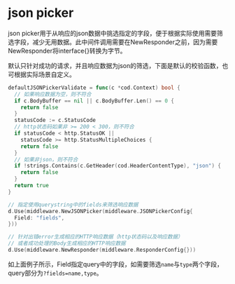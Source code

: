 # json picker

json picker用于从响应的json数据中挑选指定的字段，便于根据实际使用需要筛选字段，减少无用数据。此中间件调用需要在NewResponder之前，因为需要NewResponder将interface{}转换为字节。

默认只针对成功的请求，并且响应数据为json的筛选，下面是默认的校验函数，也可根据实际场景自定义。

```go
defaultJSONPickerValidate = func(c *cod.Context) bool {
  // 如果响应数据为空，则不符合
  if c.BodyBuffer == nil || c.BodyBuffer.Len() == 0 {
    return false
  }
  statusCode := c.StatusCode
  // http状态码如果非 >= 200 < 300，则不符合
  if statusCode < http.StatusOK ||
    statusCode >= http.StatusMultipleChoices {
    return false
  }
  // 如果非json，则不符合
  if !strings.Contains(c.GetHeader(cod.HeaderContentType), "json") {
    return false
  }
  return true
}
```

```go
// 指定使用querystring中的fields来筛选响应数据
d.Use(middleware.NewJSONPicker(middleware.JSONPickerConfig{
  Field: "fields",
}))

// 针对出错error生成相应的HTTP响应数据（http状态码以及响应数据）
// 或者成功处理的Body生成相应的HTTP响应数据
d.Use(middleware.NewResponder(middleware.ResponderConfig{}))
```

如上面例子所示，Field指定query中的字段，如需要筛选`name`与`type`两个字段，query部分为`?fields=name,type`。

